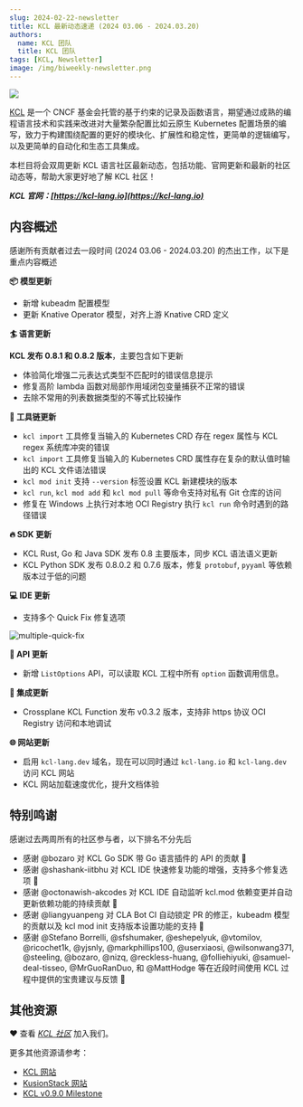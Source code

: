 ```yaml
---
slug: 2024-02-22-newsletter
title: KCL 最新动态速递 (2024 03.06 - 2024.03.20)
authors:
  name: KCL 团队
  title: KCL 团队
tags: [KCL, Newsletter]
image: /img/biweekly-newsletter.png
---
```


![](/img/biweekly-newsletter-zh.png)

[KCL](https://github.com/kcl-lang) 是一个 CNCF 基金会托管的基于约束的记录及函数语言，期望通过成熟的编程语言技术和实践来改进对大量繁杂配置比如云原生 Kubernetes 配置场景的编写，致力于构建围绕配置的更好的模块化、扩展性和稳定性，更简单的逻辑编写，以及更简单的自动化和生态工具集成。

本栏目将会双周更新 KCL 语言社区最新动态，包括功能、官网更新和最新的社区动态等，帮助大家更好地了解 KCL 社区！

**_KCL 官网：[https://kcl-lang.io](https://kcl-lang.io)_**

## 内容概述

感谢所有贡献者过去一段时间 (2024 03.06 - 2024.03.20) 的杰出工作，以下是重点内容概述

**📦 模型更新**

- 新增 kubeadm 配置模型
- 更新 Knative Operator 模型，对齐上游 Knative CRD 定义

**🏄 语言更新**

**KCL 发布 0.8.1 和 0.8.2 版本**，主要包含如下更新

- 体验简化增强二元表达式类型不匹配时的错误信息提示
- 修复高阶 lambda 函数对局部作用域闭包变量捕获不正常的错误
- 去除不常用的列表数据类型的不等式比较操作

**🔧 工具链更新**

- `kcl import` 工具修复当输入的 Kubernetes CRD 存在 regex 属性与 KCL regex 系统库冲突的错误
- `kcl import` 工具修复当输入的 Kubernetes CRD 属性存在复杂的默认值时输出的 KCL 文件语法错误
- `kcl mod init` 支持 `--version` 标签设置 KCL 新建模块的版本
- `kcl run`, `kcl mod add` 和 `kcl mod pull` 等命令支持对私有 Git 仓库的访问
- 修复在 Windows 上执行对本地 OCI Registry 执行 `kcl run` 命令时遇到的路径错误

**🔥 SDK 更新**

- KCL Rust, Go 和 Java SDK 发布 0.8 主要版本，同步 KCL 语法语义更新
- KCL Python SDK 发布 0.8.0.2 和 0.7.6 版本，修复 `protobuf`, `pyyaml` 等依赖版本过于低的问题

**💻 IDE 更新**

- 支持多个 Quick Fix 修复选项

![multiple-quick-fix](/img/blog/2024-03-20-newsletter/multiple-quick-fix.png)

**🎁 API 更新**

- 新增 `ListOptions` API，可以读取 KCL 工程中所有 `option` 函数调用信息。

**🚢 集成更新**

- Crossplane KCL Function 发布 v0.3.2 版本，支持非 https 协议 OCI Registry 访问和本地调试

**🌐 网站更新**

- 启用 `kcl-lang.dev` 域名，现在可以同时通过 `kcl-lang.io` 和 `kcl-lang.dev` 访问 KCL 网站
- KCL 网站加载速度优化，提升文档体验

## 特别鸣谢

感谢过去两周所有的社区参与者，以下排名不分先后

- 感谢 @bozaro 对 KCL Go SDK 带 Go 语言插件的 API 的贡献 🙌
- 感谢 @shashank-iitbhu 对 KCL IDE 快速修复功能的增强，支持多个修复选项 🙌
- 感谢 @octonawish-akcodes 对 KCL IDE 自动监听 kcl.mod 依赖变更并自动更新依赖功能的持续贡献 🙌
- 感谢 @liangyuanpeng 对 CLA Bot CI 自动锁定 PR 的修正，kubeadm 模型的贡献以及 kcl mod init 支持版本设置功能的支持 🙌
- 感谢 @Stefano Borrelli, @sfshumaker, @eshepelyuk, @vtomilov, @ricochet1k, @yjsnly, @markphillips100, @userxiaosi, @wilsonwang371, @steeling, @bozaro, @nizq, @reckless-huang, @folliehiyuki, @samuel-deal-tisseo, @MrGuoRanDuo, 和 @MattHodge 等在近段时间使用 KCL 过程中提供的宝贵建议与反馈 🙌

## 其他资源

❤️ 查看 _[KCL 社区](https://github.com/kcl-lang/community)_ 加入我们。

更多其他资源请参考：

- [KCL 网站](https://kcl-lang.io/)
- [KusionStack 网站](https://kusionstack.io/)
- [KCL v0.9.0 Milestone](https://github.com/kcl-lang/kcl/milestone/9)
